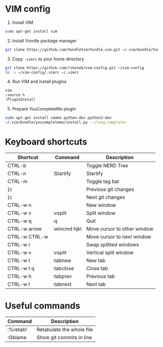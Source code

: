 # VIM config

1. Install VIM
```bash
sudo apt-get install vim
```

2. Install Vundle package manager
```bash
git clone https://github.com/VundleVim/Vundle.vim.git ~/.vim/bundle/Vundle.vim
```

3. Copy ```.vimrc``` to your home directory
```bash
git clone https://github.com/rikonek/vim-config.git ~/vim-config
ln -s ~/vim-config/.vimrc ~/.vimrc
```

4. Run VIM and install plugins
```bash
vim
:source %
:PluginInstall
```

5. Prepare YouCompleteMe plugin
```bash
sudo apt-get install cmake python-dev python3-dev
~/.vim/bundle/youcompleteme/install.py --clang-completer
```

# Keyboard shortcuts

| Shortcut | Command | Description |
| --- | --- | --- |
| CTRL-b |  | Toggle NERD Tree |
| CTRL-n | :Startify | Startify |
| CTRL-m |  | Toggle tag bar |
| [c |  | Previous git changes |
| ]c |  | Next git changes |
| CTRL-w n |  | New window |
| CTRL-w v | :vsplit | Split window |
| CTRL-w q | :q | Quit |
| CTRL-w arrow | :wincmd hjkl | Move cursor to other window |
| CTRL-w CTRL-w |  | Move cursor to next window |
| CTRL-w r |  | Swap splitted windows |
| CTRL-w v | :vsplit | Vertical split window |
| CTRL-w t | :tabnew | New tab |
| CTRL-w t q | :tabclose | Close tab |
| CTRL-w h | :tabprev | Previous tab |
| CTRL-w l | :tabnext | Next tab |

# Useful commands

| Command | Description |
| --- | --- |
| :%retab! | Retabulate the whole file |
| :Gblame | Show git commits in line |
